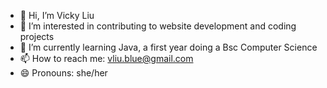 - 👋 Hi, I’m Vicky Liu
- 👀 I’m interested in contributing to website development and coding projects
- 🌱 I’m currently learning Java, a first year doing a Bsc Computer Science
- 📫 How to reach me: vliu.blue@gmail.com
- 😄 Pronouns: she/her

<!---
liltqco/liltqco is a ✨ special ✨ repository because its `README.md` (this file) appears on your GitHub profile.
You can click the Preview link to take a look at your changes.
--->
